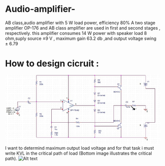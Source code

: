 # Audio-amplifier-
AB class,audio amplifier with 5 W load power, efficiency 80%
A two stage amplifier
OP-176 and  AB class amplifier are used in first and second stages , respectively.
this amplifier consumes 14 W power with speaker load 8 ohm,suply source ±9 V , maximum gain 63.2 db ,and output voltage  swing ± 6.79
# How to design cicruit :
![Alt text](sh1.jpg)
I want to determind maximum output load voltage and for that task i must write KVL in the critical path of load (Bottom image illustrates the critical path).
![Alt text](photo_2023-10-18_21-09-19.jpg)
